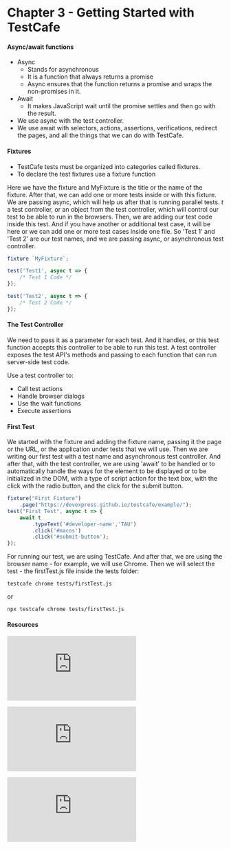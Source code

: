 # Chapter 3 - Getting Started with TestCafe

#### Async/await functions
- Async
  - Stands for asynchronous
  - It is a function that always returns a promise
  - Async ensures that the function returns a promise and wraps the non-promises in it.
- Await
  - It makes JavaScript wait until the promise settles and then go with the result.
- We use async with the test controller. 
- We use await with selectors, actions, assertions, verifications, redirect the pages, and all the things that we can do with TestCafe.


#### Fixtures
- TestCafe tests must be organized into categories called fixtures.
- To declare the test fixtures use a fixture function

Here we have the fixture and MyFixture is the title or the name of the fixture. After that, we can add one or more tests inside or with this fixture. We are passing async, which will help us after that is running parallel tests.
*t* a test controller, or an object from the test controller, which will control our test to be able to run in the browsers. Then, we are adding our test code inside this test. And if you have another or additional test case, it will be here or we can add one or more test cases inside one file. So 'Test 1' and 'Test 2' are our test names, and we are passing async, or asynchronous test controller.

```javascript
fixture `MyFixture`;

test('Test1', async t => {
    /* Test 1 Code */
});

test('Test2', async t => {
    /* Test 2 Code */
});
```

#### The Test Controller
We need to pass it as a parameter for each test. And it handles, or this test function accepts this controller to be able to run this test.
A test controller exposes the test API's methods and passing to each function that can run server-side test code.

Use a test controller to:
- Call test actions
- Handle browser dialogs
- Use the wait functions
- Execute assertions

#### First Test

We started with the fixture and adding the fixture name, passing it the page or the URL, or the application under tests that we will use.
Then we are writing our first test with a test name and asynchronous test controller. And after that, with the test controller, we are using 'await' to be handled or to automatically handle the ways for the element to be displayed or to be initialized in the DOM, with a type of script action for the text box, with the click with the radio button, and the click for the submit button.

```javascript
fixture("First Fixture")
    .page("https://devexpress.github.io/testcafe/example/");
test("First Test", async t => {
    await t
        .typeText('#developer-name','TAU')
        .click('#macos')
        .click('#submit-button');
});
```   
For running our test, we are using TestCafe. And after that, we are using the browser name - for example, we will use Chrome. Then we will select the test - the firstTest.js file inside the tests folder:

```
testcafe chrome tests/firstTest.js
```

or 

```
npx testcafe chrome tests/firstTest.js
```




#### Resources

![TestCafe - Organize Tests](https://devexpress.github.io/testcafe/documentation/guides/basic-guides/organize-tests.html)

![Source chapter 3.1](https://testautomationu.applitools.com/testcafe-tutorial/chapter3.1.html)

![Source chapter 3.2](https://testautomationu.applitools.com/testcafe-tutorial/chapter3.2.html)
   
